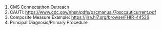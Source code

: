 1. CMS Connectathon Outreach
1. CAUTI: https://www.cdc.gov/nhsn/pdfs/pscmanual/7psccauticurrent.pdf
1. Composite Measure Example: https://jira.hl7.org/browse/FHIR-44536
1. Principal Diagnosis/Primary Procedure